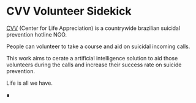 # CVV Volunteer Sidekick

[CVV](https://www.cvv.org.br/) (Center for Life Appreciation) is a countrywide brazilian suicidal prevention hotline NGO.

People can volunteer to take a course and aid on suicidal incoming calls.

This work aims to cerate a artificial intelligence solution to aid those volunteers during the calls and increase their success rate on suicide prevention.

Life is all we have.

&#8718;